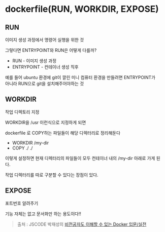 dockerfile(RUN, WORKDIR, EXPOSE)
==

RUN
--
이미지 생성 과정에서 명령어 실행을 위한 것

그렇다면 ENTRYPOINT와 RUN은 어떻게 다를까?
- RUN - 이미지 생성 과정
- ENTRYPOINT - 컨테이너 생성 직후

예를 들어 ubuntu 환경에 git이 깔린 미니 컴퓨터 환경을 만들려면 ENTRYPOINT가 아니라 RUN으로 git을 설치해주어야하는 것

WORKDIR
--
작업 디렉토리 지정

WORKDIR을 /usr 이런식으로 지정하게 되면 

dockerfile 로 COPY하는 파일들이 해당 디렉터리로 정리해둔다

- WORKDIR /my-dir
- COPY ./ ./

이렇게 설정하면 현재 디렉터리의 파일들이 모두 컨테이너 내의 /my-dir 아래로 가게 된다.

작업 디렉터리를 따로 구분할 수 있다는 장점이 있다.

EXPOSE
--
포트번호 알려주기

기능 자체는 없고 문서화만 하는 용도이다!!

> 출처 : JSCODE 박재성의 [비전공자도 이해할 수 있는 Docker 입문/실전](https://www.inflearn.com/course/비전공자-docker-입문-실전/dashboard)